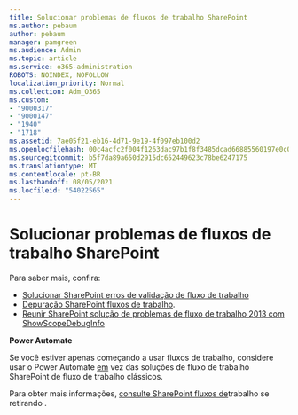 ```yaml
---
title: Solucionar problemas de fluxos de trabalho SharePoint
ms.author: pebaum
author: pebaum
manager: pamgreen
ms.audience: Admin
ms.topic: article
ms.service: o365-administration
ROBOTS: NOINDEX, NOFOLLOW
localization_priority: Normal
ms.collection: Adm_O365
ms.custom:
- "9000317"
- "9000147"
- "1940"
- "1718"
ms.assetid: 7ae05f21-eb16-4d71-9e19-4f097eb100d2
ms.openlocfilehash: 00c4acfc2f004f1263dac97b1f8f3485dcad66885560197e0c0a6e13e8cd34b1
ms.sourcegitcommit: b5f7da89a650d2915dc652449623c78be6247175
ms.translationtype: MT
ms.contentlocale: pt-BR
ms.lasthandoff: 08/05/2021
ms.locfileid: "54022565"
---
```

# <a name="troubleshoot-workflows-in-sharepoint"></a>Solucionar problemas de fluxos de trabalho SharePoint

Para saber mais, confira:

- [Solucionar SharePoint erros de validação de fluxo de trabalho](/sharepoint/dev/general-development/troubleshooting-sharepoint-server-workflow-validation-errors-in-visio)
- [Depuração SharePoint fluxos de trabalho](/sharepoint/dev/general-development/debugging-sharepoint-server-workflows).
- [Reunir SharePoint solução de problemas de fluxo de trabalho 2013 com ShowScopeDebugInfo](/sharepoint/troubleshoot/workflows/gather-workflow-data)

**Power Automate**

Se você estiver apenas começando a usar fluxos de trabalho, considere usar o Power Automate [em](/power-automate/modern-approvals) vez das soluções de fluxo de trabalho SharePoint de fluxo de trabalho clássicos.

Para obter mais informações, [consulte SharePoint fluxos de](/alchemyinsights/sharepoint-workflows-retiring)trabalho se retirando .
